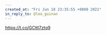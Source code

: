 ```yaml
---
created_at: "Fri Jun 18 23:35:55 +0000 2021"
in_reply_to: @leo_guinan
---
```


https://t.co/GCttl7ztq9